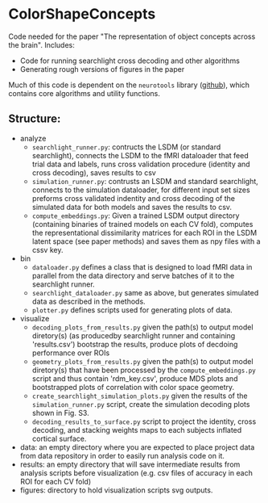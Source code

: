 # ColorShapeConcepts

Code needed for the paper "The representation of object concepts across the brain". Includes:
- Code for running searchlight cross decoding and other algorithms
- Generating rough versions of figures in the paper

Much of this code is dependent on the `neurotools` library ([github](https://github.com/spencer-loggia/neurotools)), which contains core algorithms and utility functions. 

## Structure:
- analyze
  - `searchlight_runner.py`: contructs the LSDM (or standard searchlight), connects the LSDM to the fMRI dataloader that feed trial data and labels, runs cross validation procedure (identity and cross decoding), saves results to csv
  - `simulation_runner.py`: contrusts an LSDM and standard searchlight, connects to the simulation dataloader, for different input set sizes preforms cross validated indentity and cross decoding of the simulated data for both models and saves the results to csv.
  - `compute_embeddings.py`: Given a trained LSDM output directory (containing binaries of trained models on each CV fold), computes the representational dissimilarity matrices for each ROI in the LSDM latent space (see paper methods) and saves them as npy files with a cssv key.
- bin
  - `dataloader.py` defines a class that is designed to load fMRI data in parallel from the data directory and serve batches of it to the searchlight runner.
  - `searchlight_dataloader.py` same as above, but generates simulated data as described in the methods.
  - `plotter.py` defines scripts used for generating plots of data.
- visualize
  - `decoding_plots_from_results.py` given the path(s) to output model diretory(s) (as producedby searchlight runner and containing 'results.csv') bootstrap the results, produce plots of decdoing performance over ROIs
  - `geometry_plots_from_results.py` given the path(s) to output model diretory(s) that have been processed by the `compute_embeddings.py` script and thus contain 'rdm_key.csv', produce MDS plots and bootstrapped plots of correlation with color space geometry.
  - `create_searchlight_simulation_plots.py` given the results of the `simulation_runner.py` script, create the simulation decoding plots shown in Fig. S3.
  - `decoding_results_to_surface.py` script to project the identity, cross decoding, and stacking weights maps to each subjects inflated cortical surface. 
- data: an empty directory where you are expected to place project data from data repository in order to easily run analysis code on it.
- results: an empty directory that will save intermediate results from analysis scripts before visualization (e.g. csv files of accuracy in each ROI for each CV fold)
- figures: directory to hold visualization scripts svg outputs. 

  
